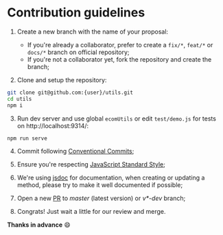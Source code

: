 # Contribution guidelines

1. Create a new branch with the name of your proposal:
    - If you're already a collaborator, prefer to create a `fix/*`, `feat/*` or `docs/*` branch on official repository;
    - If you're not a collaborator yet, fork the repository and create the branch;

2. Clone and setup the repository:
```bash
git clone git@github.com:{user}/utils.git
cd utils
npm i
```

3. Run dev server and use global `ecomUtils` or edit `test/demo.js` for tests on http://localhost:9314/:
```bash
npm run serve
```

4. Commit following [Conventional Commits](https://www.conventionalcommits.org/en/v1.0.0/);

5. Ensure you're respecting [JavaScript Standard Style](https://standardjs.com/);

6. We're using [jsdoc](https://jsdoc.app/) for documentation, when creating or updating a method, please try to make it well documented if possible;

7. Open a new [PR](https://github.com/ecomplus/utils/pulls) to _master_ (latest version) or _v*-dev_ branch;

8. Congrats! Just wait a little for our review and merge.

**Thanks in advance** :smile:
